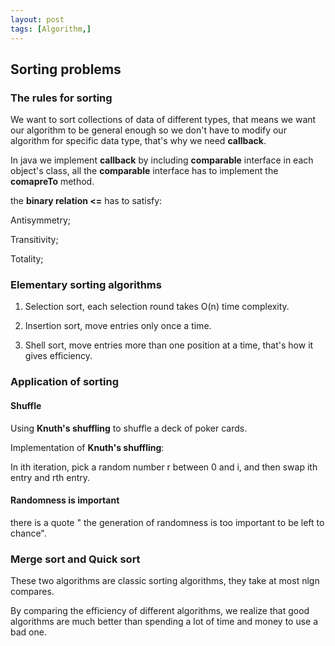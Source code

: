 ```yaml
---
layout: post
tags: [Algorithm,]
---
```


## Sorting problems

### The rules for sorting
We want to sort collections of data of different types, that means we want our algorithm to be general enough so we don't have to modify our algorithm for specific data type, that's why we need **callback**.

In java we implement **callback** by including **comparable** interface in each object's class, all the **comparable** interface has to implement the **comapreTo** method.

the **binary relation <=** has to satisfy:

Antisymmetry;

Transitivity;

Totality;

### Elementary sorting algorithms

1) Selection sort, each selection round takes O(n) time complexity.

2) Insertion sort, move entries only once a time.

3) Shell sort, move entries more than one position at a time, that's how it gives efficiency.

### Application of sorting

#### Shuffle

Using **Knuth's shuffling** to shuffle a deck of poker cards.

Implementation of **Knuth's shuffling**:

In ith iteration, pick a random number r between 0 and i, and then swap ith entry and rth entry.

#### Randomness is important

there is a quote " the generation of randomness is too important to be left to chance".

### Merge sort and Quick sort

These two algorithms are classic sorting algorithms, they take at most nlgn compares.


By comparing the efficiency of different algorithms, we realize that good algorithms are much better than spending a lot of time and money to use a bad one.






